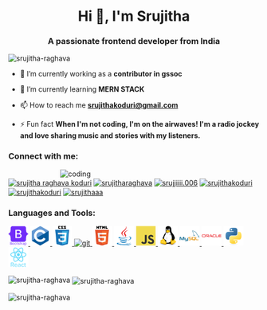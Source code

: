 <h1 align="center">Hi 👋, I'm Srujitha</h1>
<h3 align="center">A passionate frontend developer from India</h3>

<p align="left"> <img src="https://komarev.com/ghpvc/?username=srujitha-raghava&label=Profile%20views&color=0e75b6&style=flat" alt="srujitha-raghava" /> </p>

- 🔭 I’m currently working as a **contributor in gssoc**

- 🌱 I’m currently learning **MERN STACK**

- 📫 How to reach me **srujithakoduri@gmail.com**

- ⚡ Fun fact **When I'm not coding, I'm on the airwaves! I'm a radio jockey and love sharing music and stories with my listeners.**

<h3 align="left">Connect with me:</h3>
<p align="left">
<img align="right" alt="coding" width="400" src="https://static.vecteezy.com/system/resources/previews/012/443/043/original/female-podcaster-talking-to-microphone-recording-podcast-in-studio-radio-host-with-table-png.png"> 
<a href="https://linkedin.com/in/srujitha raghava koduri" target="blank"><img align="center" src="https://raw.githubusercontent.com/rahuldkjain/github-profile-readme-generator/master/src/images/icons/Social/linked-in-alt.svg" alt="srujitha raghava koduri" height="30" width="40" /></a>
<a href="https://kaggle.com/srujitharaghava" target="blank"><img align="center" src="https://raw.githubusercontent.com/rahuldkjain/github-profile-readme-generator/master/src/images/icons/Social/kaggle.svg" alt="srujitharaghava" height="30" width="40" /></a>
<a href="https://instagram.com/srujjiiii.006" target="blank"><img align="center" src="https://raw.githubusercontent.com/rahuldkjain/github-profile-readme-generator/master/src/images/icons/Social/instagram.svg" alt="srujjiiii.006" height="30" width="40" /></a>
<a href="https://www.codechef.com/users/srujithakoduri" target="blank"><img align="center" src="https://cdn.jsdelivr.net/npm/simple-icons@3.1.0/icons/codechef.svg" alt="srujithakoduri" height="30" width="40" /></a>
<a href="https://codeforces.com/profile/srujithakoduri" target="blank"><img align="center" src="https://raw.githubusercontent.com/rahuldkjain/github-profile-readme-generator/master/src/images/icons/Social/codeforces.svg" alt="srujithakoduri" height="30" width="40" /></a>
<a href="https://www.leetcode.com/srujithaaa" target="blank"><img align="center" src="https://raw.githubusercontent.com/rahuldkjain/github-profile-readme-generator/master/src/images/icons/Social/leet-code.svg" alt="srujithaaa" height="30" width="40" /></a>
</p>

<h3 align="left">Languages and Tools:</h3>
<p align="left"> <a href="https://getbootstrap.com" target="_blank" rel="noreferrer"> <img src="https://raw.githubusercontent.com/devicons/devicon/master/icons/bootstrap/bootstrap-plain-wordmark.svg" alt="bootstrap" width="40" height="40"/> </a> <a href="https://www.cprogramming.com/" target="_blank" rel="noreferrer"> <img src="https://raw.githubusercontent.com/devicons/devicon/master/icons/c/c-original.svg" alt="c" width="40" height="40"/> </a> <a href="https://www.w3schools.com/css/" target="_blank" rel="noreferrer"> <img src="https://raw.githubusercontent.com/devicons/devicon/master/icons/css3/css3-original-wordmark.svg" alt="css3" width="40" height="40"/> </a> <a href="https://git-scm.com/" target="_blank" rel="noreferrer"> <img src="https://www.vectorlogo.zone/logos/git-scm/git-scm-icon.svg" alt="git" width="40" height="40"/> </a> <a href="https://www.w3.org/html/" target="_blank" rel="noreferrer"> <img src="https://raw.githubusercontent.com/devicons/devicon/master/icons/html5/html5-original-wordmark.svg" alt="html5" width="40" height="40"/> </a> <a href="https://www.java.com" target="_blank" rel="noreferrer"> <img src="https://raw.githubusercontent.com/devicons/devicon/master/icons/java/java-original.svg" alt="java" width="40" height="40"/> </a> <a href="https://developer.mozilla.org/en-US/docs/Web/JavaScript" target="_blank" rel="noreferrer"> <img src="https://raw.githubusercontent.com/devicons/devicon/master/icons/javascript/javascript-original.svg" alt="javascript" width="40" height="40"/> </a> <a href="https://www.linux.org/" target="_blank" rel="noreferrer"> <img src="https://raw.githubusercontent.com/devicons/devicon/master/icons/linux/linux-original.svg" alt="linux" width="40" height="40"/> </a> <a href="https://www.mysql.com/" target="_blank" rel="noreferrer"> <img src="https://raw.githubusercontent.com/devicons/devicon/master/icons/mysql/mysql-original-wordmark.svg" alt="mysql" width="40" height="40"/> </a> <a href="https://www.oracle.com/" target="_blank" rel="noreferrer"> <img src="https://raw.githubusercontent.com/devicons/devicon/master/icons/oracle/oracle-original.svg" alt="oracle" width="40" height="40"/> </a> <a href="https://www.python.org" target="_blank" rel="noreferrer"> <img src="https://raw.githubusercontent.com/devicons/devicon/master/icons/python/python-original.svg" alt="python" width="40" height="40"/> </a> <a href="https://reactjs.org/" target="_blank" rel="noreferrer"> <img src="https://raw.githubusercontent.com/devicons/devicon/master/icons/react/react-original-wordmark.svg" alt="react" width="40" height="40"/> </a> </p>

<p><img align="left" src="https://github-readme-stats.vercel.app/api/top-langs?username=srujitha-raghava&show_icons=true&locale=en&layout=compact" alt="srujitha-raghava" /></p>

<p>&nbsp;<img align="center" src="https://github-readme-stats.vercel.app/api?username=srujitha-raghava&show_icons=true&locale=en" alt="srujitha-raghava" /></p>

<p><img align="center" src="https://github-readme-streak-stats.herokuapp.com/?user=srujitha-raghava&" alt="srujitha-raghava" /></p>

